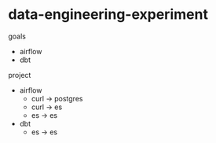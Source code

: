 # data-engineering-experiment
goals
- airflow
- dbt

project
- airflow 
    - curl -> postgres
    - curl -> es
    - es -> es
- dbt
    - es -> es